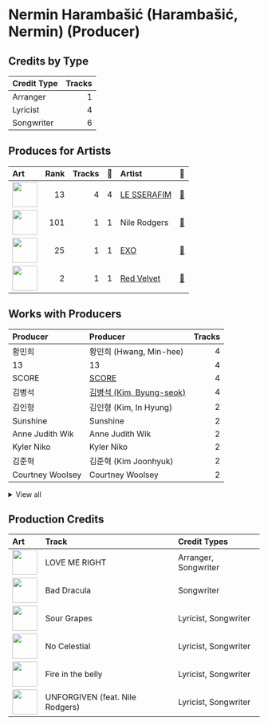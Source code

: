 # Nermin Harambašić (Harambašić, Nermin) (Producer)

## Credits by Type

| Credit Type | Tracks |
|:---|---:|
| Arranger | 1 |
| Lyricist | 4 |
| Songwriter | 6 |

## Produces for Artists

| Art | Rank | Tracks | 💚 | Artist | 🔗 |
|:---|---:|---:|---:|:---|:---|
| <img src="https://i.scdn.co/image/ab6761610000e5ebd7d7064b17d00c6f8755eae6" alt="" width="50" /> | 13 | 4 | 4 | [LE SSERAFIM](../../artists/le_sserafim/overview.md) | [🔗](https://open.spotify.com/artist/4SpbR6yFEvexJuaBpgAU5p) |
| <img src="https://i.scdn.co/image/ab6761610000e5ebede7b4f5a5316f0cf586ec7e" alt="" width="50" /> | 101 | 1 | 1 | Nile Rodgers | [🔗](https://open.spotify.com/artist/3yDIp0kaq9EFKe07X1X2rz) |
| <img src="https://i.scdn.co/image/ab6761610000e5ebaf3c4b988a6fef40843cdc83" alt="" width="50" /> | 25 | 1 | 1 | [EXO](../../artists/exo/overview.md) | [🔗](https://open.spotify.com/artist/3cjEqqelV9zb4BYE3qDQ4O) |
| <img src="https://i.scdn.co/image/ab6761610000e5eb02a562ea6b1dc718394010ac" alt="" width="50" /> | 2 | 1 | 1 | [Red Velvet](../../artists/red_velvet/overview.md) | [🔗](https://open.spotify.com/artist/1z4g3DjTBBZKhvAroFlhOM) |

## Works with Producers

| Producer | Producer | Tracks |
|:---|:---|---:|
| 황민희 | 황민희 (Hwang, Min-hee) | 4 |
| 13 | 13 | 4 |
| SCORE | [SCORE](../score/overview.md) | 4 |
| 김병석 | [김병석 (Kim, Byung-seok)](../김병석_(kim,_byung-seok)/overview.md) | 4 |
| 김인형 | 김인형 (Kim, In Hyung) | 2 |
| Sunshine | Sunshine | 2 |
| Anne Judith Wik | Anne Judith Wik | 2 |
| Kyler Niko | Kyler Niko | 2 |
| 김준혁 | 김준혁 (Kim Joonhyuk) | 2 |
| Courtney Woolsey | Courtney Woolsey | 2 |


<details>
<summary>View all</summary>

| Producer | Producer | Tracks |
|:---|:---|---:|
| danke | [danke](../danke/overview.md) | 2 |
| Supreme Boi | [Supreme Boi](../supreme_boi/overview.md) | 2 |
| Young Chance | Young Chance | 2 |
| 이연수 | 이연수 (Lee, Yeon-soo) | 2 |
| Feli Ferraro | Feli Ferraro | 1 |
| Ronnie Icon | Ronnie Icon | 1 |
| Josefin Glenmark | Josefin Glenmark | 1 |
| poutyface | poutyface | 1 |
| 전부연 | 전부연 (Jeon, Bu-yeon) | 1 |
| Abir | Abir | 1 |
| Kris Jana | Kris Jana | 1 |
| Anders Gukko | Anders Gukko | 1 |
| 김현수 | 김현수 (Kim, Hyun-soo) | 1 |
| Lady V | Lady V | 1 |
| Adam Hawkins | Adam Hawkins | 1 |
| HUH YUNJIN | HUH YUNJIN | 1 |
| BENJMN | BENJMN | 1 |
| Peter Tambakis | Peter Tambakis | 1 |
| Yang Ga | Yang Ga | 1 |
| Tomas Smagesjo | Tomas Smagesjo | 1 |
| 오유원 | 오유원 (Oh, Yoo-won) | 1 |
| John Hanes | [John Hanes](../john_hanes/overview.md) | 1 |
| Belle | Belle | 1 |
| 김동현 | 김동현 (Kim, Dong-hyun) | 1 |
| 최진석 | 최진석 (Choi, Jin-seok) | 1 |
| Glenda Proby | Glenda Proby | 1 |
| Shorelle | Shorelle | 1 |
| Kayofkaj | Kayofkaj | 1 |
| Denzil Remedios | Denzil Remedios | 1 |
| Manny Marroquin | [Manny Marroquin](../manny_marroquin/overview.md) | 1 |
| Believve | Believve | 1 |
| 방시혁 | [방시혁 (Bang, Si-Hyuk)](../방시혁_(bang,_si-hyuk)/overview.md) | 1 |
| Chris Galland | Chris Galland | 1 |
| Julia Bognar Finnseter | Julia Bognar Finnseter | 1 |
| Pontus Petersson | Pontus Petersson | 1 |
| Ryan S. Jhun | [Ryan S. Jhun](../ryan_s__jhun/overview.md) | 1 |
| 조윤경 | [조윤경 (Jo, Yoon Kyung)](../조윤경_(jo,_yoon_kyung)/overview.md) | 1 |
| 박상유 | 박상유 (Park, Sang-yu) | 1 |
| Paulina Cerrilla | Paulina Cerrilla | 1 |
| Jarah Lafayette Gibson | Jarah Lafayette Gibson | 1 |
| Makaila J Garcia | Makaila J Garcia | 1 |
| 우민정 | 우민정 (Umin, Je-ong) | 1 |

</details>


## Production Credits

| Art | Track | Credit Types |
|:---|:---|:---|
| <img src="https://i.scdn.co/image/ab67616d0000b273aab7f1de2a5fccba3b095574" alt="" width="50" /> | LOVE ME RIGHT | Arranger, Songwriter |
| <img src="https://i.scdn.co/image/ab67616d0000b2733f30a062dafcdbc1a8fad842" alt="" width="50" /> | Bad Dracula | Songwriter |
| <img src="https://i.scdn.co/image/ab67616d0000b2739030184114911536d5f77555" alt="" width="50" /> | Sour Grapes | Lyricist, Songwriter |
| <img src="https://i.scdn.co/image/ab67616d0000b273a991995542d50a691b9ae5be" alt="" width="50" /> | No Celestial | Lyricist, Songwriter |
| <img src="https://i.scdn.co/image/ab67616d0000b273d71fd77b89d08bc1bda219c7" alt="" width="50" /> | Fire in the belly | Lyricist, Songwriter |
| <img src="https://i.scdn.co/image/ab67616d0000b273d71fd77b89d08bc1bda219c7" alt="" width="50" /> | UNFORGIVEN (feat. Nile Rodgers) | Lyricist, Songwriter |